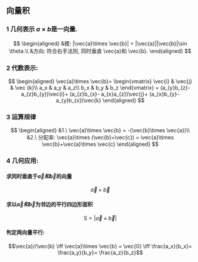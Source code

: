 ## 向量积

### 1 几何表示 $a\times b$是一向量.

$$
\begin{aligned}
	&模: |\vec{a}\times \vec{b}| = |\vec{a}||\vec{b}|\sin \theta.\\
	&方向: 符合右手法则, 同时垂直 \vec{a}和 \vec{b}.
\end{aligned}
$$

### 2 代数表示:

$$
\begin{aligned}
	\vec{a}\times \vec{b}=
	\begin{vmatrix}
		\vec{i} & \vec{j} & \vec {k}\\
		a_x & a_y & a_z\\
		b_x & b_y & b_z
	\end{vmatrix}
	= (a_{y}b_{z}- a_{z}b_{y})\vec{i}+ (a_{z}b_{x}- a_{x}a_{z})\vec{j}+ (a_{x}b_{y}-a_{y}b_{x})\vec{k}
\end{aligned}
$$

### 3 运算规律

$$
\begin{aligned}
	&1.\ \vec{a}\times \vec{b} = -(\vec{b}\times \vec{a})\\
	&2.\ 分配率: \vec{a}\times (\vec{b}+\vec{c}) = \vec{a}\times \vec{b}+\vec{a}\times \vec{c}
\end{aligned}
$$

### 4 几何应用:

#### 求同时垂直于$\vec{a}和\vec{b}$的向量

$$\vec{a} \times \vec{b}$$

#### 求以$\vec{a}和\vec{b}$为邻边的平行四边形面积

$$\mathrm{S} = |\vec{a}\times \vec{b}|$$

#### 判定两向量平行:

$$\vec{a}//\vec{b} \iff \vec{a}\times \vec{b} = \vec{0} \iff \frac{a_x}{b_x}= \frac{a_y}{b_y}= \frac{a_z}{b_z}$$
